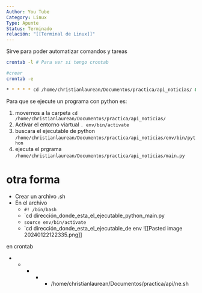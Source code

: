 ```yaml
---
Author: You Tube
Category: Linux
Type: Apunte
Status: Terminado
relación: "[[Terminal de Linux]]"
---
```

Sirve para poder automatizar comandos y tareas

```bash
crontab -l # Para ver si tengo crontab

#crear
crontab -e

```

```bash
* * * * * cd /home/christianlaurean/Documentos/practica/api_noticias/ && . env/bin/activate && /home/christianlaurean/Documentos/practica/api_noticias/env/bin/python /home/christianlaurean/Documentos/practica/api_noticias/main.py
```

Para que se ejecute un programa con python es:

1. movernos a la carpeta
	`cd /home/christianlaurean/Documentos/practica/api_noticias/`
2. Activar el entorno viartual
	`. env/bin/activate`
3. buscara el ejecutable de python
	`/home/christianlaurean/Documentos/practica/api_noticias/env/bin/python`
4. ejecuta el prgrama
	`/home/christianlaurean/Documentos/practica/api_noticias/main.py `
	


# otra forma

- Crear un archivo .sh
- En el archivo
	- `#! /bin/bash`
	- `cd dirección_donde_esta_el_ejecutable_python_main.py
	- `source env/bin/activate`
	- `cd dirección_donde_esta_el_ejecutable_de env
![[Pasted image 20240122122335.png]]

en crontab
* * * * * /home/christianlaurean/Documentos/practica/api/ne.sh
